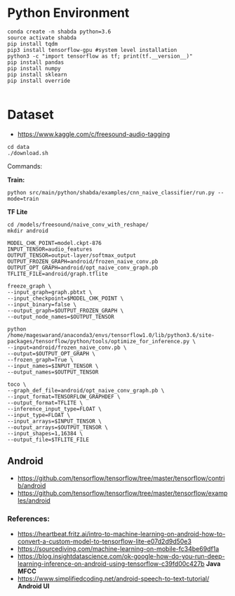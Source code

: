 

# Python Environment
```
conda create -n shabda python=3.6 
source activate shabda
pip install tqdm
pip3 install tensorflow-gpu #system level installation
python3 -c "import tensorflow as tf; print(tf.__version__)"
pip install pandas
pip install numpy
pip install sklearn
pip install override


```

# Dataset
- https://www.kaggle.com/c/freesound-audio-tagging

```
cd data
./download.sh

```

Commands:

**Train:**

```
python src/main/python/shabda/examples/cnn_naive_classifier/run.py --mode=train
```


**TF Lite**

```
cd /models/freesound/naive_conv_with_reshape/
mkdir android

MODEL_CHK_POINT=model.ckpt-876
INPUT_TENSOR=audio_features
OUTPUT_TENSOR=output-layer/softmax_output
OUTPUT_FROZEN_GRAPH=android/frozen_naive_conv.pb
OUTPUT_OPT_GRAPH=android/opt_naive_conv_graph.pb
TFLITE_FILE=android/graph.tflite

freeze_graph \
--input_graph=graph.pbtxt \
--input_checkpoint=$MODEL_CHK_POINT \
--input_binary=false \
--output_graph=$OUTPUT_FROZEN_GRAPH \
--output_node_names=$OUTPUT_TENSOR

python /home/mageswarand/anaconda3/envs/tensorflow1.0/lib/python3.6/site-packages/tensorflow/python/tools/optimize_for_inference.py \
--input=android/frozen_naive_conv.pb \
--output=$OUTPUT_OPT_GRAPH \
--frozen_graph=True \
--input_names=$INPUT_TENSOR \
--output_names=$OUTPUT_TENSOR

toco \
--graph_def_file=android/opt_naive_conv_graph.pb \
--input_format=TENSORFLOW_GRAPHDEF \
--output_format=TFLITE \
--inference_input_type=FLOAT \
--input_type=FLOAT \
--input_arrays=$INPUT_TENSOR \
--output_arrays=$OUTPUT_TENSOR \
--input_shapes=1,16384 \
--output_file=$TFLITE_FILE

```

## Android
- https://github.com/tensorflow/tensorflow/tree/master/tensorflow/contrib/android
- https://github.com/tensorflow/tensorflow/tree/master/tensorflow/examples/android

### References:
- https://heartbeat.fritz.ai/intro-to-machine-learning-on-android-how-to-convert-a-custom-model-to-tensorflow-lite-e07d2d9d50e3
- https://sourcediving.com/machine-learning-on-mobile-fc34be69df1a
- https://blog.insightdatascience.com/ok-google-how-do-you-run-deep-learning-inference-on-android-using-tensorflow-c39fd00c427b **Java MFCC**
- https://www.simplifiedcoding.net/android-speech-to-text-tutorial/  **Android UI**
